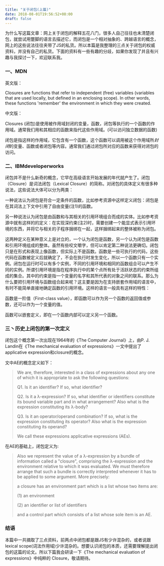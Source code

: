 ```yaml
---
title: "关于闭包(上篇)"
date: 2018-08-01T19:56:52+08:00
draft: false
---
```


为什么写这篇文章：网上关于闭包的解释五花八门，很多人自己往往也未清楚闭包，就尝试用蹩脚的语言去描述它，而闭包是一个相对抽象的、跨越语言的概念，网上的这些说法往往夹带了JS的私货。所以本篇是我整理的三点关于闭包的权威资料，并没有自己的私货。下面的资料有一些有趣的分歧，如果你发现了并且有兴趣与我探讨一下，欢迎联系我。

### 一、MDN

英文版：

Closures are functions that refer to independent (free) variables (variables that are used locally, but defined in an enclosing scope). In other words, these functions 'remember' the environment in which they were created.

中文版：

Closures (闭包)是使用被作用域封闭的变量，函数，闭包等执行的一个函数的作用域。通常我们用和其相应的函数来指代这些作用域。(可以访问独立数据的函数)

闭包是指这样的作用域，它包含有一个函数，这个函数可以调用被这个作用域所*封闭*的变量、函数或者闭包等内容。通常我们通过闭包所对应的函数来获得对闭包的访问。

### 二、IBMdeveloperworks

闭包并不是什么新奇的概念，它早在高级语言开始发展的年代就产生了。闭包（Closure）是词法闭包（Lexical Closure）的简称。对闭包的具体定义有很多种说法，这些说法大体可以分为两类：

一种说法认为闭包是符合一定条件的函数，比如参考资源中这样定义闭包：闭包是在其词法上下文中引用了自由变量(注1)的函数。

另一种说法认为闭包是由函数和与其相关的引用环境组合而成的实体。比如参考资源中就有这样的的定义：在实现深约束(注2)时，需要创建一个能显式表示引用环境的东西，并将它与相关的子程序捆绑在一起，这样捆绑起来的整体被称为闭包。

这两种定义在某种意义上是对立的，一个认为闭包是函数，另一个认为闭包是函数和引用环境组成的整体。虽然有些咬文嚼字，但可以肯定第二种说法更确切。闭包只是在形式和表现上像函数，但实际上不是函数。函数是一些可执行的代码，这些代码在函数被定义后就确定了，不会在执行时发生变化，所以一个函数只有一个实例。闭包在运行时可以有多个实例，不同的引用环境和相同的函数组合可以产生不同的实例。所谓引用环境是指在程序执行中的某个点所有处于活跃状态的约束所组成的集合。其中的约束是指一个变量的名字和其所代表的对象之间的联系。那么为什么要把引用环境与函数组合起来呢？这主要是因为在支持嵌套作用域的语言中，有时不能简单直接地确定函数的引用环境。这样的语言一般具有这样的特性：

函数是一阶值（First-class value），即函数可以作为另一个函数的返回值或参数，还可以作为一个变量的值。

函数可以嵌套定义，即在一个函数内部可以定义另一个函数。

### 三丶历史上闭包的第一次定义

闭包这个概念第一次出现在1964年的《The Computer Journal》上，由P. J. Landin在《The mechanical evaluation of expressions》一文中提出了applicative expression和closure的概念。

文中AE的概念定义如下：

>We are, therefore, interested in a class of expressions about any one of which it is appropriate to ask the following questions:
>
>Q1. Is it an identifier? If so, what identifier?
>
>Q2. Is it a λ-expression? If so, what identifier or identifiers constitute its bound variable part and in what arrangement? Also what is the expression constituting its λ-body?
>
>Q3. Is it an operator/operand combination? If so, what is the expression constituting its operator? Also what is the expression constituting its operand?
>
>We call these expressions applicative expressions (AEs).

在AE的基础上，闭包定义为:

>Also we represent the value of a λ-expression by a bundle of information called a "closure", comprising the λ-expression and the environment relative to which it was evaluated. We must therefore arrange that such a bundle is correctly interpreted whenever it has to be applied to some argument. More precisely:
>
>a closure has an environment part which is a list whose two items are:
>
>(1) an environment
>
>(2) an identifier or list of identifiers
>
>and a control part which consists of a list whose sole item is an AE.


### 结语
本篇中一共摘取了三点资料，前两点中闭包都是跟JS有少许混杂的，或者说跟lexical scope(词法作用域)少许混杂的。想要认识闭包的本质，还需要理解提出闭包的这篇的论文。所以下篇我会研读一下《The mechanical evaluation of expressions》中纯粹的 Closure，敬请期待。
